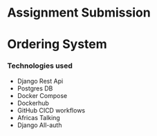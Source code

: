 # Assignment Submission
# Ordering System

### Technologies used
- Django Rest Api
- Postgres DB
- Docker Compose
- Dockerhub
- GitHub CICD workflows
- Africas Talking
- Django All-auth
